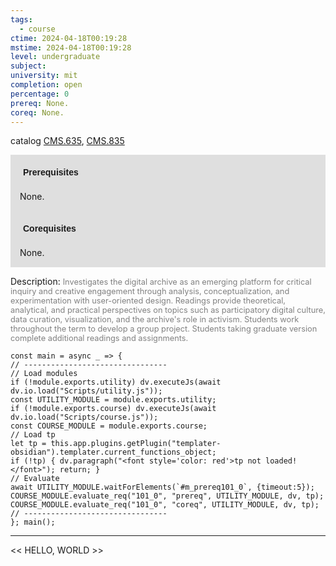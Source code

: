 ```yaml
---
tags:
  - course
ctime: 2024-04-18T00:19:28
mstime: 2024-04-18T00:19:28
level: undergraduate
subject: 
university: mit
completion: open
percentage: 0
prereq: None.
coreq: None.
---
```


catalog [CMS.635](http://student.mit.edu/catalog/mCMSa.html#CMS.635), [CMS.835](http://student.mit.edu/catalog/mCMSa.html#CMS.835)

<span style="display: block; padding: 15px; background-color: rgb(100, 100, 100, 0.2);"><font id="m_prereq101_0" style="display: block; font-family: Arial, sans-serif; font-weight: bold; padding: 5px">Prerequisites</font><br><span id="prereq101_0">None.</span></span>
<span style="display: block; padding: 15px; background-color: rgb(100, 100, 100, 0.2);"><font id="m_coreq101_0" style="display: block; font-family: Arial, sans-serif; font-weight: bold; padding: 5px">Corequisites</font><br><span id="coreq101_0">None.</span></span>

<font style="">Description:</font>
<font style="color: grey; font-size: 0.8rem;">Investigates the digital archive as an emerging platform for critical inquiry and creative engagement through analysis, conceptualization, and experimentation with user-oriented design. Readings provide theoretical, analytical, and practical perspectives on topics such as participatory digital culture, data curation, visualization, and the archive's role in activism. Students work throughout the term to develop a group project. Students taking graduate version complete additional readings and assignments.</font>

```dataviewjs
const main = async _ => {
// --------------------------------
// Load modules
if (!module.exports.utility) dv.executeJs(await dv.io.load("Scripts/utility.js"));
const UTILITY_MODULE = module.exports.utility;
if (!module.exports.course) dv.executeJs(await dv.io.load("Scripts/course.js"));
const COURSE_MODULE = module.exports.course;
// Load tp
let tp = this.app.plugins.getPlugin("templater-obsidian").templater.current_functions_object;
if (!tp) { dv.paragraph("<font style='color: red'>tp not loaded!</font>"); return; }
// Evaluate
await UTILITY_MODULE.waitForElements(`#m_prereq101_0`, {timeout:5});
COURSE_MODULE.evaluate_req("101_0", "prereq", UTILITY_MODULE, dv, tp);
COURSE_MODULE.evaluate_req("101_0", "coreq", UTILITY_MODULE, dv, tp);
// --------------------------------
}; main();
```

---

<< HELLO, WORLD >>
